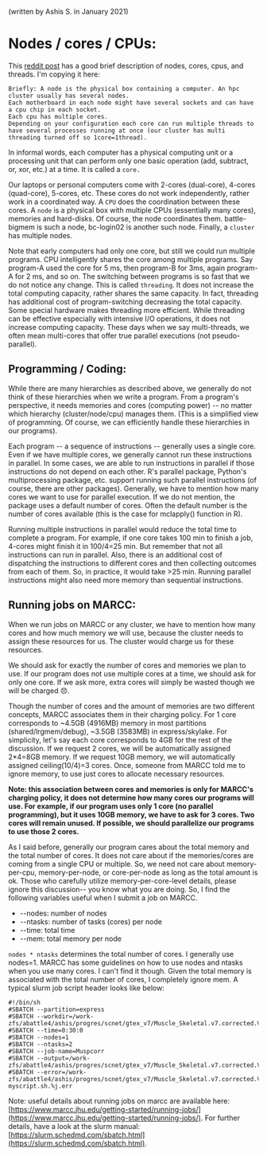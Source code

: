 (written by Ashis S. in January 2021)
# Nodes / cores / CPUs:
This [reddit post](https://www.reddit.com/r/HPC/comments/ag86bc/node_cpu_core_thread/) has a good brief description of nodes, cores, cpus, and threads. I'm copying it here:
```
Briefly: A node is the physical box containing a computer. An hpc cluster usually has several nodes.
Each motherboard in each node might have several sockets and can have a cpu chip in each socket.
Each cpu has multiple cores.
Depending on your configuration each core can run multiple threads to have several processes running at once (our cluster has multi threading turned off so 1core=1thread).
```

In informal words, each computer has a physical computing unit or a processing unit that can perform only one basic operation (add, subtract, or, xor, etc.) at a time. It is called a `core.`

Our laptops or personal computers come with 2-cores (dual-core), 4-cores (quad-core), 5-cores, etc. These cores do not work independently, rather work in a coordinated way. A `CPU` does the coordination between these cores.
A `node` is a physical box with multiple CPUs (essentially many cores), memories and hard-disks. Of course, the node coordinates them. battle-bigmem is such a node, bc-login02 is another such node.
Finally, a `cluster` has multiple nodes.

Note that early computers had only one core, but still we could run multiple programs. CPU intelligently shares the core among multiple programs. Say program-A used the core for 5 ms, then program-B for 3ms, again program-A for 2 ms, and so on. The switching between programs is so fast that we do not notice any change. This is called `threading`. It does not increase the total computing capacity, rather shares the same capacity. In fact, threading has additional cost of program-switching decreasing the total capacity. Some special hardware makes threading more efficient. While threading can be effective especially with intensive I/O operations, it does not increase computing capacity. These days when we say multi-threads, we often mean multi-cores that offer true parallel executions (not pseudo-parallel).

## Programming / Coding:
While there are many hierarchies as described above, we generally do not think of these hierarchies when we write a program. From a program's perspective, it needs memories and cores (computing power) -- no matter which hierarchy (cluster/node/cpu) manages them. (This is a simplified view of programming. Of course, we can efficiently handle these hierarchies in our programs).

Each program -- a sequence of instructions -- generally uses a single core. Even if we have multiple cores, we generally cannot run these instructions in parallel. In some cases, we are able to run instructions in parallel if those instructions do not depend on each other. R's parallel package, Python's multiprocessing package, etc. support running such parallel instructions (of course, there are other packages). Generally, we have to mention how many cores we want to use for parallel execution. If we do not mention, the package uses a default number of cores. Often the default number is the number of cores available (this is the case for mclapply() function in R).

Running multiple instructions in parallel would reduce the total time to complete a program. For example, if one core takes 100 min to finish a job, 4-cores might finish it in 100/4=25 min. But remember that not all instructions can run in parallel. Also, there is an additional cost of dispatching the instructions to different cores and then collecting outcomes from each of them. So, in practice, it would take >25 min. Running parallel instructions might also need more memory than sequential instructions.

## Running jobs on MARCC:
When we run jobs on MARCC or any cluster, we have to mention how many cores and how much memory we will use, because the cluster needs to assign these resources for us. The cluster would charge us for these resources.

We should ask for exactly the number of cores and memories we plan to use. If our program does not use multiple cores at a time, we should ask for only one core. If we ask more, extra cores will simply be wasted though we will be charged :disappointed:.

Though the number of cores and the amount of memories are two different concepts, MARCC associates them in their charging policy. For 1 core corresponds to ~4.5GB (4916MB) memory in most partitions (shared/lrgmem/debug), ~3.5GB (3583MB) in express/skylake. For simplicity, let's say each core corresponds to 4GB for the rest of the discussion. If we request 2 cores, we will be automatically assigned 2*4=8GB memory. If we request 10GB memory, we will automatically assigned ceiling(10/4)=3 cores. Once, someone from MARCC told me to ignore memory, to use just cores to allocate necessary resources.

**Note: this association between cores and memories is only for MARCC's charging policy, it does not determine how many cores our programs will use. For example, if our program uses only 1 core (no parallel programming), but it uses 10GB memory, we have to ask for 3 cores. Two cores will remain unused. If possible, we should parallelize our programs to use those 2 cores.**

As I said before, generally our program cares about the total memory and the total number of cores. It does not care about if the memories/cores are coming from a single CPU or multiple. So, we need not care about memory-per-cpu, memory-per-node, or core-per-node as long as the total amount is ok. Those who carefully utilize memory-per-core-level details, please ignore this discussion-- you know what you are doing.
So, I find the following variables useful when I submit a job on MARCC.

* --nodes: number of nodes
* --ntasks: number of tasks (cores) per node
* --time: total time
* --mem: total memory per node

`nodes * ntasks` determines the total number of cores. I generally use nodes=1. MARCC has some guidelines on how to use nodes and ntasks when you use many cores. I can't find it though. Given the total memory is associated with the total number of cores, I completely ignore mem.
A typical slurm job script header looks like below:

```
#!/bin/sh
#SBATCH --partition=express
#SBATCH --workdir=/work-zfs/abattle4/ashis/progres/scnet/gtex_v7/Muscle_Skeletal.v7.corrected.VAR.500/jobs
#SBATCH --time=0:30:0
#SBATCH --nodes=1
#SBATCH --ntasks=2
#SBATCH --job-name=Muspcorr
#SBATCH --output=/work-zfs/abattle4/ashis/progres/scnet/gtex_v7/Muscle_Skeletal.v7.corrected.VAR.500/jobs/myscript.sh.%j.out
#SBATCH --error=/work-zfs/abattle4/ashis/progres/scnet/gtex_v7/Muscle_Skeletal.v7.corrected.VAR.500/jobs/ myscript.sh.%j.err
```

Note: useful details about running jobs on marcc are available here: [https://www.marcc.jhu.edu/getting-started/running-jobs/](https://www.marcc.jhu.edu/getting-started/running-jobs/). For further details, have a look at the slurm manual: [https://slurm.schedmd.com/sbatch.html](https://slurm.schedmd.com/sbatch.html).
